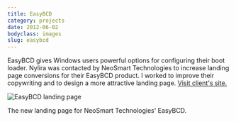 ```yaml
---
title: EasyBCD
category: projects
date: 2012-06-02
bodyclass: images
slug: easybcd
---
```


EasyBCD gives Windows users powerful options for configuring their boot loader. Nylira was contacted by NeoSmart Technologies to increase landing page conversions for their EasyBCD product. I worked to improve their copywriting and to design a more attractive landing page. [Visit client's site.](https://neosmart.net/EasyBCD/)

<div class="figure">
  <img src="../assets/images/projects/easybcd-01.png" alt="EasyBCD landing page" />
  <div class="figcaption">
    <p>The new landing page for NeoSmart Technologies' EasyBCD.</p>
  </div>
</div>

